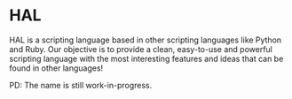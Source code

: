 HAL
=================
HAL is a scripting language based in other scripting languages like Python and Ruby.
Our objective is to provide a clean, easy-to-use and powerful scripting language with the most interesting
features and ideas that can be found in other languages!

PD: The name is still work-in-progress.
